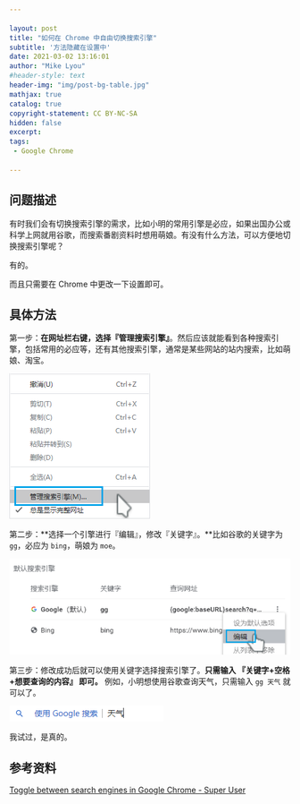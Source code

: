 ```yaml
---

layout: post
title: "如何在 Chrome 中自由切换搜索引擎"
subtitle: '方法隐藏在设置中'
date: 2021-03-02 13:16:01
author: "Mike Lyou"
#header-style: text
header-img: "img/post-bg-table.jpg"
mathjax: true
catalog: true
copyright-statement: CC BY-NC-SA
hidden: false
excerpt: 
tags:
 - Google Chrome

---
```




## 问题描述

有时我们会有切换搜索引擎的需求，比如小明的常用引擎是必应，如果出国办公或科学上网就用谷歌，而搜索番剧资料时想用萌娘。有没有什么方法，可以方便地切换搜索引擎呢？

<!-- more -->

有的。

而且只需要在 Chrome 中更改一下设置即可。



## 具体方法

第一步：**在网址栏右键，选择『管理搜索引擎』**。然后应该就能看到各种搜索引擎，包括常用的必应等，还有其他搜索引擎，通常是某些网站的站内搜索，比如萌娘、淘宝。

![](https://raw.githubusercontent.com/mikelyou/image-public/master/20210302134457.png)



第二步：**选择一个引擎进行『编辑』，修改『关键字』。**比如谷歌的关键字为 `gg`，必应为 `bing`，萌娘为 `moe`。

![](https://raw.githubusercontent.com/mikelyou/image-public/master/20210302135554.png)

第三步：修改成功后就可以使用关键字选择搜索引擎了。**只需输入 『关键字+空格+想要查询的内容』 即可。** 例如，小明想使用谷歌查询天气，只需输入 `gg 天气` 就可以了。

![](https://raw.githubusercontent.com/mikelyou/image-public/master/20210302135726.png)



我试过，是真的。





## 参考资料

[Toggle between search engines in Google Chrome - Super User](https://superuser.com/questions/1021124/toggle-between-search-engines-in-google-chrome)
